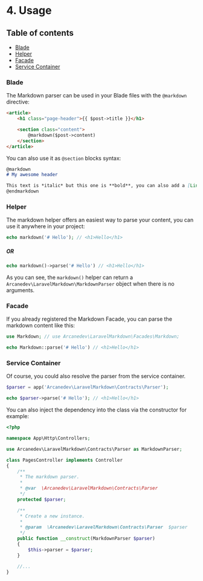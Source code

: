 # 4. Usage

## Table of contents

* [Blade](#blade)
* [Helper](#helper)
* [Facade](#facade)
* [Service Container](#service-container)

### Blade

The Markdown parser can be used in your Blade files with the `@markdown` directive:

```html
<article>
    <h1 class="page-header">{{ $post->title }}</h1>

    <section class="content">
        @markdown($post->content)
    </section>
</article>
```

You can also use it as `@section` blocks syntax:

```markdown
@markdown
# My awesome header

This text is *italic* but this one is **bold**, you can also add a [Link](http://www.example.com).
@endmarkdown
```

### Helper

The markdown helper offers an easiest way to parse your content, you can use it anywhere in your project:

```php
echo markdown('# Hello'); // <h1>Hello</h1>
```

##### OR

```php
echo markdown()->parse('# Hello') // <h1>Hello</h1>
```

As you can see, the `markdown()` helper can return a `Arcanedev\LaravelMarkdown\MarkdownParser` object when there is no arguments.

### Facade

If you already registered the Markdown Facade, you can parse the markdown content like this:

```php
use Markdown; // use Arcanedev\LaravelMarkdown\Facades\Markdown;

echo Markdown::parse('# Hello') // <h1>Hello</h1>
```

### Service Container

Of course, you could also resolve the parser from the service container.

```php
$parser = app('Arcanedev\LaravelMarkdown\Contracts\Parser');

echo $parser->parse('# Hello'); // <h1>Hello</h1>
```

You can also inject the dependency into the class via the constructor for example:

```php
<?php

namespace App\Http\Controllers;

use Arcanedev\LaravelMarkdown\Contracts\Parser as MarkdownParser;

class PagesController implements Controller
{
    /**
     * The markdown parser.
     *
     * @var  \Arcanedev\LaravelMarkdown\Contracts\Parser
     */
    protected $parser;

    /**
     * Create a new instance.
     *
     * @param  \Arcanedev\LaravelMarkdown\Contracts\Parser  $parser
     */
    public function __construct(MarkdownParser $parser)
    {
        $this->parser = $parser;
    }

    //...
}
```
